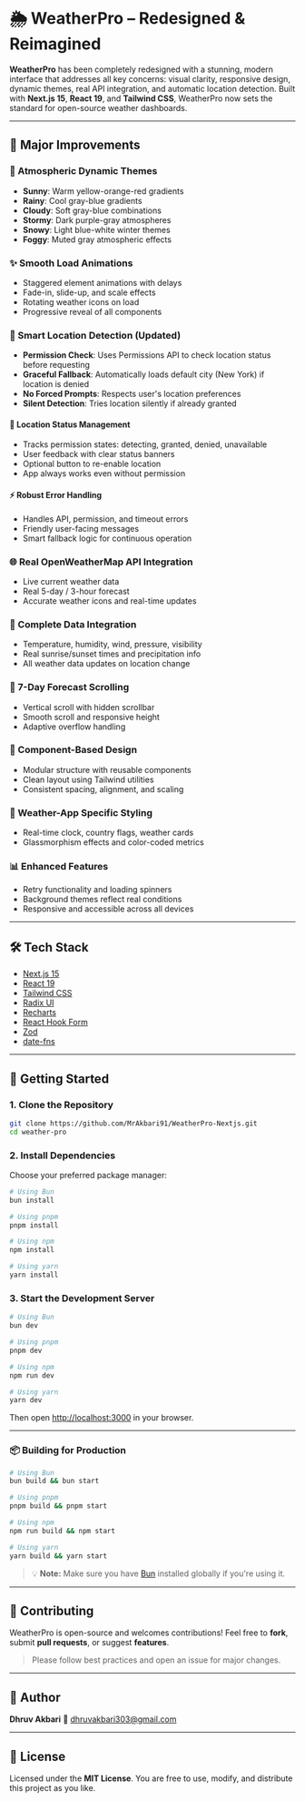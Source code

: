 # 🌦️ WeatherPro – Redesigned & Reimagined

**WeatherPro** has been completely redesigned with a stunning, modern interface that addresses all key concerns: visual clarity, responsive design, dynamic themes, real API integration, and automatic location detection. Built with **Next.js 15**, **React 19**, and **Tailwind CSS**, WeatherPro now sets the standard for open-source weather dashboards.

---

## 🚀 Major Improvements

### 🎨 Atmospheric Dynamic Themes

- **Sunny**: Warm yellow-orange-red gradients  
- **Rainy**: Cool gray-blue gradients  
- **Cloudy**: Soft gray-blue combinations  
- **Stormy**: Dark purple-gray atmospheres  
- **Snowy**: Light blue-white winter themes  
- **Foggy**: Muted gray atmospheric effects  

### ✨ Smooth Load Animations

- Staggered element animations with delays  
- Fade-in, slide-up, and scale effects  
- Rotating weather icons on load  
- Progressive reveal of all components  

### 📍 Smart Location Detection (Updated)

- **Permission Check**: Uses Permissions API to check location status before requesting  
- **Graceful Fallback**: Automatically loads default city (New York) if location is denied  
- **No Forced Prompts**: Respects user's location preferences  
- **Silent Detection**: Tries location silently if already granted  

#### 📍 Location Status Management

- Tracks permission states: detecting, granted, denied, unavailable  
- User feedback with clear status banners  
- Optional button to re-enable location  
- App always works even without permission  

#### ⚡ Robust Error Handling

- Handles API, permission, and timeout errors  
- Friendly user-facing messages  
- Smart fallback logic for continuous operation  

### 🌐 Real OpenWeatherMap API Integration

- Live current weather data  
- Real 5-day / 3-hour forecast  
- Accurate weather icons and real-time updates  

### 🔄 Complete Data Integration

- Temperature, humidity, wind, pressure, visibility  
- Real sunrise/sunset times and precipitation info  
- All weather data updates on location change  

### 📱 7-Day Forecast Scrolling

- Vertical scroll with hidden scrollbar  
- Smooth scroll and responsive height  
- Adaptive overflow handling  

### 🧩 Component-Based Design

- Modular structure with reusable components  
- Clean layout using Tailwind utilities  
- Consistent spacing, alignment, and scaling  

### 🎨 Weather-App Specific Styling

- Real-time clock, country flags, weather cards  
- Glassmorphism effects and color-coded metrics  

### 📊 Enhanced Features

- Retry functionality and loading spinners  
- Background themes reflect real conditions  
- Responsive and accessible across all devices  

---

## 🛠 Tech Stack

- [Next.js 15](https://nextjs.org/)  
- [React 19](https://react.dev/)  
- [Tailwind CSS](https://tailwindcss.com/)  
- [Radix UI](https://www.radix-ui.com/)  
- [Recharts](https://recharts.org/)  
- [React Hook Form](https://react-hook-form.com/)  
- [Zod](https://zod.dev/)  
- [date-fns](https://date-fns.org/)  

---

## 🚀 Getting Started

### 1. Clone the Repository

```bash
git clone https://github.com/MrAkbari91/WeatherPro-Nextjs.git
cd weather-pro
````

### 2. Install Dependencies

Choose your preferred package manager:

```bash
# Using Bun
bun install

# Using pnpm
pnpm install

# Using npm
npm install

# Using yarn
yarn install
```

### 3. Start the Development Server

```bash
# Using Bun
bun dev

# Using pnpm
pnpm dev

# Using npm
npm run dev

# Using yarn
yarn dev
```

Then open [http://localhost:3000](http://localhost:3000) in your browser.

---

### 📦 Building for Production

```bash
# Using Bun
bun build && bun start

# Using pnpm
pnpm build && pnpm start

# Using npm
npm run build && npm start

# Using yarn
yarn build && yarn start
```

> 💡 **Note:** Make sure you have [Bun](https://bun.sh/docs/installation) installed globally if you're using it.

---

## 🤝 Contributing

WeatherPro is open-source and welcomes contributions!
Feel free to **fork**, submit **pull requests**, or suggest **features**.

> Please follow best practices and open an issue for major changes.

---

## 👤 Author

**Dhruv Akbari**
📧 [dhruvakbari303@gmail.com](mailto:dhruvakbari303@gmail.com)

---

## 📄 License

Licensed under the **MIT License**.
You are free to use, modify, and distribute this project as you like.

